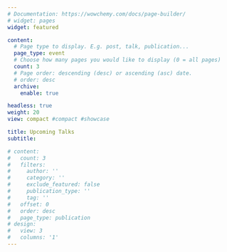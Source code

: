```yaml
---
# Documentation: https://wowchemy.com/docs/page-builder/
# widget: pages
widget: featured

content:
  # Page type to display. E.g. post, talk, publication...
  page_type: event
  # Choose how many pages you would like to display (0 = all pages)
  count: 3
  # Page order: descending (desc) or ascending (asc) date.
  # order: desc
  archive:
    enable: true

headless: true
weight: 20
view: compact #compact #showcase

title: Upcoming Talks
subtitle:

# content:
#   count: 3
#   filters:
#     author: ''
#     category: ''
#     exclude_featured: false
#     publication_type: ''
#     tag: ''
#   offset: 0
#   order: desc
#   page_type: publication
# design:
#   view: 3
#   columns: '1'
---
```

